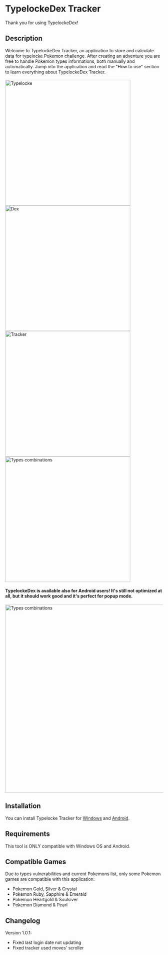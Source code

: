 # TypelockeDex Tracker

Thank you for using TypelockeDex!

## Description
Welcome to TypelockeDex Tracker, an application to store and calculate data for typelocke Pokemon challenge. After creating an adventure you are free to handle Pokemon types informations, both manually and automatically. Jump into the application and read the "How to use" section to learn everything about TypelockeDex Tracker. <br><br>
<img src="https://github.com/LoreStat/typelocke_dex/assets/138003780/a5c5170b-9002-4085-ae34-ecdc5c2ad74c" alt="Typelocke" width="400"/>
<img src="https://github.com/LoreStat/typelocke_dex/assets/138003780/7339ed19-5e76-425b-900d-4d6c20554864" alt="Dex" width="400"/>
<img src="https://github.com/LoreStat/typelocke_dex/assets/138003780/55d29687-7603-445e-bc98-2ed94cbe63a0" alt="Tracker" width="400"/>
<img src="https://github.com/LoreStat/typelocke_dex/assets/138003780/788d4ab7-7b1d-4203-9fd2-2969592b0b6d" alt="Types combinations" width="400"/>

#### TypelockeDex is available also for Android users! It's still not optimized at all, but it should work good and it's perfect for popup mode.
<img src="https://github.com/LoreStat/typelocke_dex/assets/138003780/e16cc99f-b922-4f8c-9c44-bc4e51c57257" alt="Types combinations" width="600"/>

## Installation
You can install Typelocke Tracker for [Windows](https://mega.nz/file/QiFDHR4S#0oEE4sFr6FdPL33Z06XTU0XqQoz_0FOxy0GYS5V-YqM) and [Android](https://mega.nz/file/V6sAHSLS#84YqKIzUPQM5jNhiK2q_2kKP79Jqx_2zb6-MxfKmM5k).

## Requirements
This tool is ONLY compatible with Windows OS and Android.

## Compatible Games
Due to types vulnerabilities and current Pokemons list, only some Pokemon games are compatible with this application:
- Pokemon Gold, Silver & Crystal
- Pokemon Ruby, Sapphire & Emerald
- Pokemon Heartgold & Soulsiver
- Pokemon Diamond & Pearl

## Changelog
Version 1.0.1:
- Fixed last login date not updating
- Fixed tracker used moves' scroller
